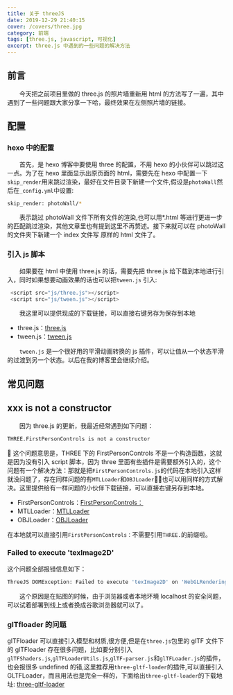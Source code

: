 ```yaml
---
title: 关于 threeJS
date: 2019-12-29 21:40:15
cover: /covers/three.jpg
category: 前端
tags: [three.js, javascript, 可视化]
excerpt: three.js 中遇到的一些问题的解决方法
---
```


## 前言

&emsp;&emsp;今天把之前项目里做的 three.js 的照片墙重新用 html 的方法写了一遍，其中遇到了一些问题跟大家分享一下哈，最终效果在左侧照片墙的链接。

## 配置

### hexo 中的配置

&emsp;&emsp;首先，是 hexo 博客中要使用 three 的配置，不用 hexo 的小伙伴可以跳过这一点。为了在 hexo 里面显示出原页面的 html，需要先在 hexo 中配置一下`skip_render`用来跳过渲染，最好在文件目录下新建一个文件,假设是`photoWall`然后在`_config.yml`中设置:

```bash
skip_render: photoWall/*
```

&emsp;&emsp;表示跳过 photoWall 文件下所有文件的渲染,也可以用\*.html 等进行更进一步的匹配跳过渲染，其他文章里也有提到这里不再赘述。接下来就可以在 photoWall 的文件夹下新建一个 index 文件写 原样的 html 文件了。

### 引入 js 脚本

&emsp;&emsp;如果要在 html 中使用 three.js 的话，需要先把 three.js 给下载到本地进行引入，同时如果想要动画效果的话也可以把`tween.js` 引入:

```javascript
 <script src="js/three.js"></script>
 <script src="js/tween.js"></script>
```

&emsp;&emsp;我这里可以提供现成的下载链接，可以直接右键另存为保存到本地<br/>

- three.js：<a href="/js/three/Three.js">three.js</a>
- tween.js：<a href="/js/three/tween.js">tween.js</a>

&emsp;&emsp;`tween.js` 是一个很好用的平滑动画转换的 js 插件，可以让值从一个状态平滑的过渡到另一个状态。以后在我的博客里会继续介绍。

## 常见问题

## xxx is not a constructor

&emsp;&emsp;因为 three.js 的更新，我最近经常遇到如下问题：

```bash
THREE.FirstPersonControls is not a constructor
```


这个问题意思是，THREE 下的 FirstPersonControls 不是一个构造函数，这就是因为没有引入 script 脚本，因为 three 里面有些插件是需要额外引入的，这个问题有一个解决方法：那就是把`FirstPersonControls.js`的代码在本地引入这样就没问题了，存在同样问题的有`MTLLoader`和`OBJLoader`，也可以用同样的方式解决。这里提供给有一样问题的小伙伴下载链接，可以直接右键另存到本地。

- FirstPersonControls：<a href="/js/three/FirstPersonControls.js">FirstPersonControls：</a>
- MTLLoader：<a href="/js/three/MTLLoader.js">MTLLoader</a>
- OBJLoader：<a href="/js/three/OBJLoader.js">OBJLoader</a>

在本地就可以直接引用`FirstPersonControls：`不需要引用`THREE.`的前缀啦。

### Failed to execute 'texImage2D'

这个问题全部报错信息如下：

```bash
ThreeJS DOMException: Failed to execute 'texImage2D' on 'WebGLRenderingContext'
```

&emsp;&emsp;这个原因是在贴图的时候，由于浏览器或者本地环境 localhost 的安全问题，可以试着部署到线上或者换成谷歌浏览器就可以了。

### glTfloader 的问题

glTFloader 可以直接引入模型和材质,很方便,但是在`three.js`包里的 glTF 文件下的 glTFloader 存在很多问题，比如要分别引入`glTFShaders.js`,`glTFLoaderUtils.js`,`glTF-parser.js`和`glTFLoader.js`的插件，也会报很多 undefined 的错,这里推荐用`three-gltf-loader`的插件,可以直接引入 GLTFLoader，而且用法也是完全一样的，下面给出`three-gltf-loader`的下载地址:
<a href="/js/three/three-gltf-loader.js">three-gltf-loader</a>
